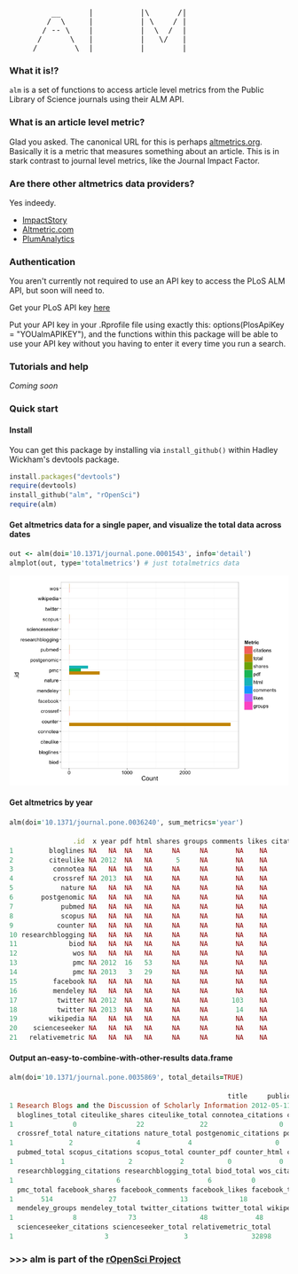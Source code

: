 <pre>
         __      | 			|\      /|
        /  \     | 			| \    / |
       / -- \    | 			|  \  /  |
      /      \   | 			|   \/   |
     /        \  |_______ 	|        |
</pre>

<!-- [![Build Status](https://api.travis-ci.org/ropensci/alm.png)](https://travis-ci.org/ropensci/alm) -->

### What it is!?

`alm` is a set of functions to access article level metrics from the Public Library of Science journals using their ALM API. 


### What is an article level metric? 

Glad you asked. The canonical URL for this is perhaps [altmetrics.org](http://altmetrics.org/manifesto/). Basically it is a metric that measures something about an article. This is in stark contrast to journal level metrics, like the Journal Impact Factor. 

### Are there other altmetrics data providers?

Yes indeedy. 

+ [ImpactStory](http://impactstory.it/)
+ [Altmetric.com](http://altmetric.com/)
+ [PlumAnalytics](http://www.plumanalytics.com/)

### Authentication

You aren't currently not required to use an API key to access the PLoS ALM API, but soon will need to.

Get your PLoS API key [here](http://api.plos.org/)

Put your API key in your .Rprofile file using exactly this: 
options(PlosApiKey = "YOUalmAPIKEY"), 
and the functions within this package will be able to use your API key without you having to enter it every time you run a search. 

### Tutorials and help

*Coming soon* 

<!-- alm tutorial at rOpenSci website [here](#) -->

### Quick start

#### Install

You can get this package by installing via `install_github()` within Hadley Wickham's devtools package.

```ruby
install.packages("devtools")
require(devtools)
install_github("alm", "rOpenSci")
require(alm)
```

#### Get altmetrics data for a single paper, and visualize the total data across dates

```ruby
out <- alm(doi='10.1371/journal.pone.0001543', info='detail')
almplot(out, type='totalmetrics') # just totalmetrics data
```

![](inst/assets/img/altmetrics.png)


#### Get altmetrics by year

```ruby
alm(doi='10.1371/journal.pone.0036240', sum_metrics='year')

                .id  x year pdf html shares groups comments likes citations total
1         bloglines NA   NA  NA   NA     NA     NA       NA    NA        NA    NA
2         citeulike NA 2012  NA   NA      5     NA       NA    NA        NA     5
3          connotea NA   NA  NA   NA     NA     NA       NA    NA        NA    NA
4          crossref NA 2013  NA   NA     NA     NA       NA    NA         3     3
5            nature NA   NA  NA   NA     NA     NA       NA    NA        NA    NA
6       postgenomic NA   NA  NA   NA     NA     NA       NA    NA        NA    NA
7            pubmed NA   NA  NA   NA     NA     NA       NA    NA        NA    NA
8            scopus NA   NA  NA   NA     NA     NA       NA    NA        NA    NA
9           counter NA   NA  NA   NA     NA     NA       NA    NA        NA    NA
10 researchblogging NA   NA  NA   NA     NA     NA       NA    NA        NA    NA
11             biod NA   NA  NA   NA     NA     NA       NA    NA        NA    NA
12              wos NA   NA  NA   NA     NA     NA       NA    NA        NA    NA
13              pmc NA 2012  16   53     NA     NA       NA    NA        NA    69
14              pmc NA 2013   3   29     NA     NA       NA    NA        NA    32
15         facebook NA   NA  NA   NA     NA     NA       NA    NA        NA    NA
16         mendeley NA   NA  NA   NA     NA     NA       NA    NA        NA    NA
17          twitter NA 2012  NA   NA     NA     NA      103    NA        NA   103
18          twitter NA 2013  NA   NA     NA     NA       14    NA        NA    14
19        wikipedia NA   NA  NA   NA     NA     NA       NA    NA        NA    NA
20    scienceseeker NA   NA  NA   NA     NA     NA       NA    NA        NA    NA
21   relativemetric NA   NA  NA   NA     NA     NA       NA    NA        NA    NA
```

#### Output an-easy-to-combine-with-other-results data.frame

```ruby
alm(doi='10.1371/journal.pone.0035869', total_details=TRUE)

                                                       title     publication_date bloglines_citations
1 Research Blogs and the Discussion of Scholarly Information 2012-05-11T07:00:00Z                   0
  bloglines_total citeulike_shares citeulike_total connotea_citations connotea_total crossref_citations
1               0               22              22                  0              0                  2
  crossref_total nature_citations nature_total postgenomic_citations postgenomic_total pubmed_citations
1              2                4            4                     0                 0                1
  pubmed_total scopus_citations scopus_total counter_pdf counter_html counter_total
1            1                2            2           0            0         13598
  researchblogging_citations researchblogging_total biod_total wos_citations wos_total pmc_pdf pmc_html
1                          6                      6          0             1         1      85      429
  pmc_total facebook_shares facebook_comments facebook_likes facebook_total mendeley_shares
1       514              27                13             18             58              65
  mendeley_groups mendeley_total twitter_citations twitter_total wikipedia_citations wikipedia_total
1               8             73                48            48                   0               0
  scienceseeker_citations scienceseeker_total relativemetric_total
1                       3                   3                32898
```

### >>> alm is part of the [rOpenSci Project](http://ropensci.github.com)